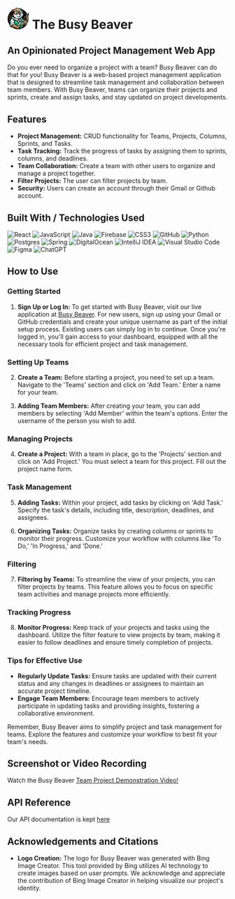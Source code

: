 # <img src="BusyBeaverNoBG.png" alt="drawing" width="50"/> The Busy Beaver

## An Opinionated Project Management Web App
Do you ever need to organize a project with a team? Busy Beaver can do that for you! Busy Beaver is a web-based project management application that is designed to streamline task management and collaboration between team members. With Busy Beaver, teams can organize their projects and sprints, create and assign tasks, and stay updated on project developments. 

## Features
- **Project Management:** CRUD functionality for Teams, Projects, Columns, Sprints, and Tasks.
- **Task Tracking:** Track the progress of tasks by assigning them to sprints, columns, and deadlines.
- **Team Collaboration:** Create a team with other users to organize and manage a project together.
- **Filter Projects:** The user can filter projects by team.
- **Security:** Users can create an account through their Gmail or Github account.

## Built With / Technologies Used
![React](https://img.shields.io/badge/react-%2320232a.svg?style=for-the-badge&logo=react&logoColor=%2361DAFB)
![JavaScript](https://img.shields.io/badge/javascript-%23F7DF1E.svg?style=for-the-badge&logo=javascript&logoColor=black)
![Java](https://img.shields.io/badge/java-%23ED8B00.svg?style=for-the-badge&logo=openjdk&logoColor=white)
![Firebase](https://img.shields.io/badge/firebase-%23039BE5.svg?style=for-the-badge&logo=firebase)
![CSS3](https://img.shields.io/badge/css3-%231572B6.svg?style=for-the-badge&logo=css3&logoColor=white)
![GitHub](https://img.shields.io/badge/github-%23121011.svg?style=for-the-badge&logo=github&logoColor=white)
![Python](https://img.shields.io/badge/python-3670A0?style=for-the-badge&logo=python&logoColor=ffdd54)
![Postgres](https://img.shields.io/badge/postgres-%23316192.svg?style=for-the-badge&logo=postgresql&logoColor=white)
![Spring](https://img.shields.io/badge/spring-%236DB33F.svg?style=for-the-badge&logo=spring&logoColor=white)
![DigitalOcean](https://img.shields.io/badge/DigitalOcean-%230167ff.svg?style=for-the-badge&logo=digitalOcean&logoColor=white)
![IntelliJ IDEA](https://img.shields.io/badge/IntelliJIDEA-000000.svg?style=for-the-badge&logo=intellij-idea&logoColor=white)
![Visual Studio Code](https://img.shields.io/badge/Visual%20Studio%20Code-0078d7.svg?style=for-the-badge&logo=visual-studio-code&logoColor=white)
![Figma](https://img.shields.io/badge/figma-%23F24E1E.svg?style=for-the-badge&logo=figma&logoColor=white)
![ChatGPT](https://img.shields.io/badge/chatGPT-74aa9c?style=for-the-badge&logo=openai&logoColor=white)

## How to Use

### Getting Started
1. **Sign Up or Log In:** To get started with Busy Beaver, visit our live application at [Busy Beaver](https://busybeaver.pages.dev). For new users, sign up using your Gmail or GitHub credentials and create your unique username as part of the initial setup process. Existing users can simply log in to continue. Once you're logged in, you'll gain access to your dashboard, equipped with all the necessary tools for efficient project and task management.

### Setting Up Teams
2. **Create a Team:** Before starting a project, you need to set up a team. Navigate to the 'Teams' section and click on 'Add Team.' Enter a name for your team.

3. **Adding Team Members:** After creating your team, you can add members by selecting 'Add Member' within the team's options. Enter the username of the person you wish to add.

### Managing Projects
4. **Create a Project:** With a team in place, go to the 'Projects' section and click on 'Add Project.' You must select a team for this project. Fill out the project name form.

### Task Management
5. **Adding Tasks:** Within your project, add tasks by clicking on 'Add Task.' Specify the task's details, including title, description, deadlines, and assignees.
   
6. **Organizing Tasks:** Organize tasks by creating columns or sprints to monitor their progress. Customize your workflow with columns like 'To Do,' 'In Progress,' and 'Done.'

### Filtering
7. **Filtering by Teams:** To streamline the view of your projects, you can filter projects by teams. This feature allows you to focus on specific team activities and manage projects more efficiently.

### Tracking Progress
8. **Monitor Progress:** Keep track of your projects and tasks using the dashboard. Utilize the filter feature to view projects by team, making it easier to follow deadlines and ensure timely completion of projects.

### Tips for Effective Use
- **Regularly Update Tasks:** Ensure tasks are updated with their current status and any changes in deadlines or assignees to maintain an accurate project timeline.
- **Engage Team Members:** Encourage team members to actively participate in updating tasks and providing insights, fostering a collaborative environment.

Remember, Busy Beaver aims to simplify project and task management for teams. Explore the features and customize your workflow to best fit your team's needs.

## Screenshot or Video Recording
Watch the Busy Beaver [Team Project Demonstration Video!](https://www.youtube.com/watch?v=IDE-OPbbq5s)

## API Reference
Our API documentation is kept [here](backend/README.md)

## Acknowledgements and Citations
- **Logo Creation:** The logo for Busy Beaver was generated with Bing Image Creator. This tool provided by Bing utilizes AI technology to create images based on user prompts. We acknowledge and appreciate the contribution of Bing Image Creator in helping visualize our project's identity.